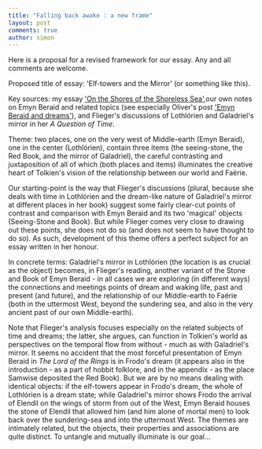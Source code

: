```yaml
---
title: "Falling back awake : a new frame"
layout: post
comments: true
author: simon
---
```


Here is a proposal for a revised framework for our essay. Any and all comments are welcome.

Proposed title of essay: 'Elf-towers and the Mirror' (or something like this).

Key sources: my essay ['On the Shores of the Shoreless Sea'](http://www.tolkienlibrary.com/press/1182-on-the-shores-of-the-shoreless-sea-simon-cook.php),our own notes on Emyn Beraid and related topics (see especially Oliver's post ['Emyn Beraid and dreams'](http://uoou.github.io/AWildernessOfDragons/emyn-beraid-and-dreams/)), and Flieger's discussions of Lothlórien and Galadriel's mirror in her *A Question of Time*.

Theme: two places, one on the very west of Middle-earth (Emyn Beraid), one in the center (Lothlórien), contain three items (the seeing-stone, the Red Book, and the mirror of Galadriel), the careful contrasting and juxtaposition of all of which (both places and items) illuminates the creative heart of Tolkien's vision of the relationship between our world and Faërie.

Our starting-point is the way that Flieger's discussions (plural, because she deals with time in Lothlórien and the dream-like nature of Galadriel's mirror at different places in her book) suggest some fairly clear-cut points of contrast and comparison with Emyn Beraid and its two 'magical' objects (Seeing-Stone and Book). But while Flieger comes very close to drawing out these points, she does not do so (and does not seem to have thought to do so). As such, development of this theme offers a perfect subject for an essay written in her honour.

In concrete terms: Galadriel's mirror in Lothlórien (the location is as crucial as the object) becomes, in Flieger's reading, another variant of the Stone and Book of Emyn Beraid - in all cases we are exploring (in different ways) the connections and meetings points of dream and waking life, past and present (and future), and the relationship of our Middle-earth to Faërie (both in the uttermost West, beyond the sundering sea, and also in the very ancient past of our own Middle-earth).

Note that Flieger's analysis focuses especially on the related subjects of time and dreams; the latter, she argues, can function in Tolkien's world as perspectives on the temporal flow from without - much as with Galadriel's mirror. It seems no accident that the most forceful presentation of Emyn Beraid in *The Lord of the Rings* is in Frodo's dream (it appears also in the introduction - as a part of hobbit folklore, and in the appendix - as the place Samwise deposited the Red Book). But we are by no means dealing with identical objects: if the elf-towers appear in Frodo's dream, the whole of Lothlórien is a dream state; while Galadriel's mirror shows Frodo the arrival of Elendil on the wings of storm from out of the West, Emyn Beraid houses the stone of Elendil that allowed him (and him alone of mortal men) to look back over the sundering-sea and into the uttermost West. The themes are intimately related, but the objects, their properties and associations are quite distinct. To untangle and mutually illuminate is our goal...







